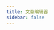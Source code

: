 ```yaml
---
title: 文章编辑器
sidebar: false
---
```


<script setup>
import { defineAsyncComponent } from 'vue'

const BlogEditorNew = defineAsyncComponent(() =>
  import('../.vitepress/theme/components/BlogEditorNew.vue')
)
</script>

<ClientOnly>
  <BlogEditorNew />
</ClientOnly>

<style>
.editor-container {
  max-width: 800px;
  margin: 0 auto;
  padding: 20px;
}

.login-section {
  text-align: center;
  padding: 40px;
}

.form-group {
  margin-bottom: 20px;
}

.form-group label {
  display: block;
  margin-bottom: 5px;
  font-weight: bold;
}

.form-input {
  width: 100%;
  padding: 8px;
  border: 1px solid #ddd;
  border-radius: 4px;
  font-size: 16px;
}

.form-textarea {
  width: 100%;
  padding: 8px;
  border: 1px solid #ddd;
  border-radius: 4px;
  font-size: 16px;
  font-family: monospace;
  resize: vertical;
}

.login-button,
.publish-button {
  background-color: var(--vp-c-brand);
  color: white;
  border: none;
  padding: 10px 20px;
  border-radius: 4px;
  cursor: pointer;
  font-size: 16px;
  transition: background-color 0.2s;
}

.login-button:hover,
.publish-button:hover {
  background-color: var(--vp-c-brand-dark);
}

.login-button:active,
.publish-button:active {
  transform: translateY(1px);
}
</style>

